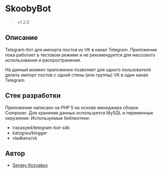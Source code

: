 SkoobyBot
=========
> v1.2.0

## Описание
Telegram-бот для импорта постов из VK в канал Telegram.
Приложение пока работает в тестовом режиме и не рекомендуется для массового использования и распространения.

На данный момент приложение позволяет для одного пользователя делать импорт постов с одной стены (или группы) VK в один канал Telegram.

## Стек разработки
Приложение написано на PHP 5 на основе менеджера сборки Composer. Для хранения данных используется MySQL и переменные окружения.
Используемые библиотеки:

- irazasyed/telegram-bot-sdk
- katzgrau/klogger
- vladkens/vk

## Автор

- [Sergey Kozyakov][link-author]

[link-author]: https://github.com/sergeykozyakov